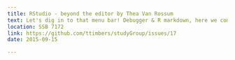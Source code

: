 ```yaml
---
title: RStudio - beyond the editor by Thea Van Rossum
text: Let's dig in to that menu bar! Debugger & R markdown, here we come
location: SSB 7172
link: https://github.com/ttimbers/studyGroup/issues/17
date: 2015-09-15

---
```

